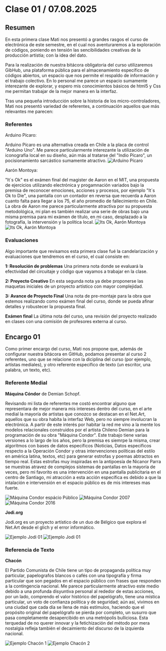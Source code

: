 # Clase 01 / 07.08.2025 #

## Resumen ##
En esta primera clase Mati nos presentó a grandes rasgos el curso de electrónica de este semestre, en el cual nos aventuraremos a la exploración de códigos, poniendo en tensión las sencibilidades creatívas de la producción artístia; con la idea del dato.

Para la realización de nuestra bitácora obligatoria del curso utilizaremos GibHub, una plataforma pública para el almacenamiento específico de códigos abiertos, un espacio que nos permite el respaldo de información y el trabajo colectivo. En lo personal me parece un espacio sumamente interezante de explorar, y espero mis conocimientos básicos de html5 y Css me permitan trabajar de la mejor manera en la interfaz.

Tras una pequeña introducción sobre la historia de los micro-controladores, Mati nos presentó variedad de referentes, a continuación aquellos que más relevantes me parecen:

### Referentes ###

Arduino Pícaro:

Arduino Pícaro es una alternativa creada en Chile a la placa de control "Arduino Uno". Me parece particularmente interezante la utilización de iconografía local en su diseño, aún más al tratarse del "Indio Pícaro", un pocisionamiento sarcástico sumamente atractivo.
![Arduino Pícaro](ImágenesClase01/ArduinoPicarp.jpg)

Aarón Montoya:

"It´s Ok" es el exámen final del magister de Aaron en el MIT, una propuesta de ejercicios utilizando electrónica y progamnación variados bajo la premisa de reconocer emociones, acciones y procesos, por ejemplo "It´s Ok to Die", una pantalla con un contador en reversa que recuerda a Aaron cuanto falta para llegar a los 75, el año promedio de fallecimiento en Chile.
La obra de Aaron me parece particularmente atractíva por su propuesta metodológica, mi plan es también realizar una serie de obras bajo una misma premisa para mi exámen de título, en mi caso, desplazado a la fotografía, la intervensión y la política local.
![Its Ok, Aarón Montoya](ImágenesClase01/ItsOkDie.jpg)
![Its Ok, Aarón Montoya](ImágenesClase01/ItsOkDream.png)
### Evaluaciones ###

Algo importante que revisamos esta primera clase fué la candelarización y evaluaciones que tendremos en el curso, el cual consiste en:

**1: Resolución de problemas**
Una primera nota donde se evaluará la efectividad del circuitaje y código que vayamos a trabajar en la clase.

**2: Proyecto Creativo**
En esta segunda nota ya debe proponerse las maquetas iniciales de un proyecto artístico con mayor complejidad.

**3: Avance de Proyecto Final**
Una nota de pre-montaje para la obra que estemos realizando como exámen final del curso, donde se pueda afinar detalles y robustecer la propuesta final.

**Exámen final** 
La última nota del curso, una revisión del proyecto realizado en clases con una comisión de profesores externa al curso.

## Encargo 01 ##

Como primer encargo del curso, Mati nos propone que, además de configurar nuestra bitácora en GitHub, podamos presentar al curso 2 referentes, uno que se relacione con la diciplina del curso (por ejemplo, artístas mediales), y otro referente específico de texto (un escritor, una palabra, un texto, etc).

### Referente Medial ###
**Máquina Cóndor** de Demian Schopf.

Revisando mi lista de referentes me costó encontrar alguno que representara de mejor manera mis intereses dentro del curso, en el arte medial la mayoría de artistas que conozco se destacan en el Net.Art, aquellos que su obra habíta la interfaz Web, pero no siempre involucran la electrónica.
A partir de este interés por habitar la red me vino a la mente los modelos relacionales construidos por el artista Chileno Demian para la programación de su obra "Máquina Condor". Este trabajo tiene varias versiones a lo largo de los años, pero la premisa es siemrpe la misma, crear algoritmos con bases de datos especificos (Noticias, Datos especificos respecto a la Operación Condor y otras intervenciones políticas del estilo en américa latina, textos, etc) para generar estrofas y poemas abtractos en tiempo real.
Estas estrofas muy inspiradas en la antipoesía de Nicanor Parra se muestras atravez de complejos sistemas de pantallas en la mayoría de veces, pero mi favorito es una intervención en una pantalla publicitaria en el centro de Santiago, mi atracción a esta acción específica es debido a que la intalación e intervensión en el espacio público es de mis intereses mas fuerte.

![Máquina Condor espácio Público](ImágenesClase01/MaquinaCondorCalle.jpg) 
![Máquina Condor 2007](ImágenesClase01/MaquinaCondor2007.jpg) 
![Máquina Condor 2016](ImágenesClase01/MaquinaCondor2016.jpg) 

**Jodi.org**

Jodi.org es un proyecto artístico de un duo de Bélgico que explora el Net.Art desde el glich y el error informático.

![Ejemplo Jodi 01](ImágenesClase01/Jodi.org1.png) 
![Ejemplo Jodi 01](ImágenesClase01/Jodi.org2.png) 

### Referencia de Texto ###
**Chacón**

El Partido Comunista de Chile tiene un tipo de propaganda política muy particular, papelografos blancos o cafés con una tipografía y firma particular que son pegados en el espacio público con frases que responden a la contingencia nacional. 
Me parece particularmente atractivo este medio debido a una profunda disyuntiva personal al rededor de estas acciones, por un lado, comprendo el valor histórico del papelógrafo, tiene una mística particular, un voto de confianza política y de seguridad; aún así, vivimos en una ciudad que cada día se llena de más estímulos, haciendo que el propósito original del papelógrafo se pierda por completo, un susurro que pasa completamente desapercibido en una metrópolis bulliciosa. Esta terquedad de no querer innovar y la fetichización del método por mera nostalgia refleja también el decaimiento del discurso de la izquierda nacional.

![Ejemplo Chacón 1](ImágenesClase01/Chacon1.jpg) 
![Ejemplo Chacón 2](ImágenesClase01/Chacon2.jpg) 
